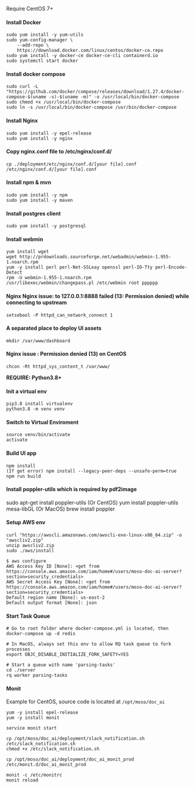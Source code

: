 Require CentOS 7+

#### Install Docker
```
sudo yum install -y yum-utils
sudo yum-config-manager \
    --add-repo \
    https://download.docker.com/linux/centos/docker-ce.repo
sudo yum install -y docker-ce docker-ce-cli containerd.io
sudo systemctl start docker
```

#### Install docker compose
```
sudo curl -L "https://github.com/docker/compose/releases/download/1.27.4/docker-compose-$(uname -s)-$(uname -m)" -o /usr/local/bin/docker-compose
sudo chmod +x /usr/local/bin/docker-compose
sudo ln -s /usr/local/bin/docker-compose /usr/bin/docker-compose
```

#### Install Nginx
```
sudo yum install -y epel-release
sudo yum install -y nginx
```

#### Copy nginx.conf file to /etc/nginx/conf.d/
```
cp ./deployment/etc/nginx/conf.d/[your file].conf /etc/nginx/conf.d/[your file].conf
```

#### Install npm & mvn
```
sudo yum install -y npm
sudo yum install -y maven
```

#### Install postgres client
```
sudo yum install -y postgresql
```

#### Install webmin
```
yum install wget
wget http://prdownloads.sourceforge.net/webadmin/webmin-1.955-1.noarch.rpm
yum -y install perl perl-Net-SSLeay openssl perl-IO-Tty perl-Encode-Detect
rpm -U webmin-1.955-1.noarch.rpm
/usr/libexec/webmin/changepass.pl /etc/webmin root pppppp
```

#### Nginx Nginx issue: to 127.0.0.1:8888 failed (13: Permission denied) while connecting to upstream
```
setsebool -P httpd_can_network_connect 1
```

#### A separated place to deploy UI assets
```
mkdir /var/www/dashboard
```

#### Nginx issue : Permission denied (13) on CentOS
```
chcon -Rt httpd_sys_content_t /var/www/
```

<b>REQUIRE: Python3.8+</b>
#### Init a virtual env
```
pip3.8 install virtualenv
python3.8 -m venv venv
```

#### Switch to Virtual Enviroment
```
source venv/bin/activate
activate
```

#### Build UI app
```
npm install
(If get error) npm install --legacy-peer-deps --unsafe-perm=true
npm run build
```

#### Install poppler-utils which is required by pdf2image
sudo apt-get install poppler-utils
(Or CentOS) yum install poppler-utils mesa-libGL
(Or MacOS) brew install poppler


#### Setup AWS env
```
curl "https://awscli.amazonaws.com/awscli-exe-linux-x86_64.zip" -o "awscliv2.zip"
unzip awscliv2.zip
sudo ./aws/install

$ aws configure
AWS Access Key ID [None]: <get from https://console.aws.amazon.com/iam/home#/users/moso-doc-ai-server?section=security_credentials>
AWS Secret Access Key [None]: <get from https://console.aws.amazon.com/iam/home#/users/moso-doc-ai-server?section=security_credentials>
Default region name [None]: us-east-2
Default output format [None]: json

```

#### Start Task Queue 
```
# Go to root folder where docker-compose.yml is located, then
docker-compose up -d redis

# In MacOS, always set this env to allow RQ task queue to fork processes
export OBJC_DISABLE_INITIALIZE_FORK_SAFETY=YES

# Start a queue with name 'parsing-tasks'
cd ./server
rq worker parsing-tasks
```

#### Monit
Example for CentOS, source code is located at ```/opt/moso/doc_ai```
```
yum -y install epel-release
yum -y install monit

service monit start

cp /opt/moso/doc_ai/deployment/slack_notification.sh /etc/slack_notification.sh
chmod +x /etc/slack_notification.sh

cp /opt/moso/doc_ai/deployment/doc_ai_monit_prod /etc/monit.d/doc_ai_monit_prod

monit -c /etc/monitrc
monit reload

```

